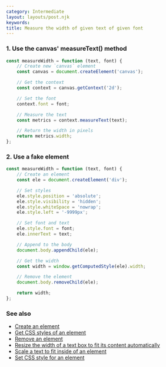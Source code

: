 ```yaml
---
category: Intermediate
layout: layouts/post.njk
keywords:
title: Measure the width of given text of given font
---
```


### 1. Use the canvas' measureText() method

```js
const measureWidth = function (text, font) {
    // Create new `canvas` element
    const canvas = document.createElement('canvas');

    // Get the context
    const context = canvas.getContext('2d');

    // Set the font
    context.font = font;

    // Measure the text
    const metrics = context.measureText(text);

    // Return the width in pixels
    return metrics.width;
};
```

### 2. Use a fake element

```js
const measureWidth = function (text, font) {
    // Create an element
    const ele = document.createElement('div');

    // Set styles
    ele.style.position = 'absolute';
    ele.style.visibility = 'hidden';
    ele.style.whiteSpace = 'nowrap';
    ele.style.left = '-9999px';

    // Set font and text
    ele.style.font = font;
    ele.innerText = text;

    // Append to the body
    document.body.appendChild(ele);

    // Get the width
    const width = window.getComputedStyle(ele).width;

    // Remove the element
    document.body.removeChild(ele);

    return width;
};
```

### See also

-   [Create an element](/create-an-element)
-   [Get CSS styles of an element](/get-css-styles-of-an-element)
-   [Remove an element](/remove-an-element)
-   [Resize the width of a text box to fit its content automatically](/resize-the-width-of-a-text-box-to-fit-its-content-automatically)
-   [Scale a text to fit inside of an element](/scale-a-text-to-fit-inside-of-an-element)
-   [Set CSS style for an element](/set-css-style-for-an-element)
